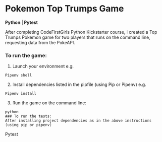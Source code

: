 # Pokemon Top Trumps Game

**Python | Pytest**

After completing CodeFirstGirls Python Kickstarter course, I created a Top Trumps Pokemon game for two players that runs on the command line, requesting data from the PokeAPI.

### To run the game:

1. Launch your environment e.g.

```
Pipenv shell
```

2. Install dependencies listed in the pipfile (using Pip or Pipenv) e.g.

```
Pipenv install
```

3. Run the game on the command line:

```
python
### To run the tests:
After installing project dependencies as in the above instructions (using pip or pipenv)
```

Pytest

```

```
